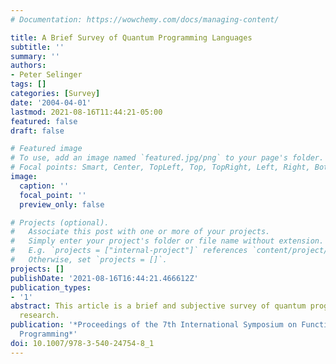 ```yaml
---
# Documentation: https://wowchemy.com/docs/managing-content/

title: A Brief Survey of Quantum Programming Languages
subtitle: ''
summary: ''
authors:
- Peter Selinger
tags: []
categories: [Survey]
date: '2004-04-01'
lastmod: 2021-08-16T11:44:21-05:00
featured: false
draft: false

# Featured image
# To use, add an image named `featured.jpg/png` to your page's folder.
# Focal points: Smart, Center, TopLeft, Top, TopRight, Left, Right, BottomLeft, Bottom, BottomRight.
image:
  caption: ''
  focal_point: ''
  preview_only: false

# Projects (optional).
#   Associate this post with one or more of your projects.
#   Simply enter your project's folder or file name without extension.
#   E.g. `projects = ["internal-project"]` references `content/project/deep-learning/index.md`.
#   Otherwise, set `projects = []`.
projects: []
publishDate: '2021-08-16T16:44:21.466612Z'
publication_types:
- '1'
abstract: This article is a brief and subjective survey of quantum programming language
  research.
publication: '*Proceedings of the 7th International Symposium on Functional and Logic
  Programming*'
doi: 10.1007/978-3-540-24754-8_1
---
```

